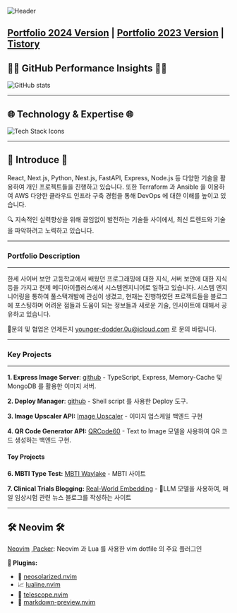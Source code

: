 ![Header](https://capsule-render.vercel.app/api?type=waving&color=0A0A0A&height=250&section=header&text=Hi,%20I%27m%20Doyeon!&fontAlign=50&fontAlignY=40&fontSize=90&desc=Full-Stack%20Developer%20and%20System%20Engineer&descAlign=60&descAlignY=60&descSize=20&fontColor=ffffff) 

[Portfolio 2024 Version](https://portfolio2.waylake.com/) | [Portfolio 2023 Version](https://portfolio.waylake.com/)  | [Tistory](https://real-world-embedding.tistory.com/) </div>
---

## 👩‍💻 **GitHub Performance Insights**  👩‍💻<div align="center">

![GitHub stats](https://github-readme-stats.vercel.app/api?username=waylake&hide_title=true&show_icons=true&include_all_commits=true&theme=vision-friendly-dark&border_radius=15) 

---

## 🌐 **Technology & Expertise**  🌐<div align="center">

![Tech Stack Icons](https://skillicons.dev/icons?i=python,javascript,react,tailwind,materialui,docker,nginx,mysql,django,nodejs,jenkins) 

---

## 🌟 **Introduce**  🌟

React, Next.js, Python, Nest.js, FastAPI, Express, Node.js 등 다양한 기술을 활용하여 개인 프로젝트들을 진행하고 있습니다.
또한 Terraform 과 Ansible 을 이용하여 AWS 다양한 클라우드 인프라 구축 경험을 통해 DevOps 에 대한 이해를 높이고 있습니다.

🔍 지속적인 실력향상을 위해 끊임없이 발전하는 기술들 사이에서, 최신 트렌드와 기술을 파악하려고 노력하고 있습니다.

---
### Portfolio Description
---

한세 사이버 보안 고등학교에서 배웠던 프로그래밍에 대한 지식, 서버 보안에 대한 지식등을 가지고 현제 메디아이플러스에서 시스템엔지니어로 일하고 있습니다.
시스템 엔지니어링을 통하여 풀스택개발에 관심이 생겼고,
현재는 진행하였던 프로젝트들을 블로그에 포스팅하며 어려운 점들과 도움이 되는 정보들과 새로운 기술, 인사이트에 대해서 공유하고 있습니다.

문의 및 협업은 언제든지 [younger-dodder.0u@icloud.com](mailto:younger-dodder.0u@icloud.com) 로 문의 바랍니다.

---
### Key Projects
---

**1. Express Image Server**: [github](https://github.com/waylake/express-image-server) - TypeScript, Express, Memory-Cache 및 MongoDB 를 활용한 이미지 서버.

**2. Deploy Manager**: [github](https://github.com/waylake/deploy-manager) - Shell script 를 사용한 Deploy 도구.

**3. Image Upscaler API:**  [Image Upscaler](https://rapidapi.com/i2000i/api/image-upsclaer)  - 이미지 업스케일 백엔드 구현

**4. QR Code Generator API:**  [QRCode60](https://rapidapi.com/i2000i/api/qrcode60)  - Text to Image 모델을 사용하여 QR 코드 생성하는 백엔드 구현.

#### Toy Projects

**6. MBTI Type Test:**  [MBTI Waylake](https://mbti.waylake.com/)  - MBTI 사이트

**7. Clinical Trials Blogging:**  [Real-World Embedding](http://real-world-embedding.tistory.com/)  - LLM 모델을 사용하여, 매일 임상시험 관련 뉴스 블로그를 작성하는 사이트


---

## 🛠️ **Neovim**  🛠️

[Neovim](https://neovim.io/) ,[Packer](https://github.com/wbthomason/packer.nvim): Neovim 과 Lua 를 사용한 vim dotfile 의 주요 플러그인

**📌 Plugins:**  
- 🌅 [neosolarized.nvim](https://github.com/svrana/neosolarized.nvim) 
- 📈 [lualine.nvim](https://github.com/nvim-lualine/lualine.nvim) 
- 🔭 [telescope.nvim](https://github.com/nvim-telescope/telescope.nvim) 
- 📝 [markdown-preview.nvim](https://github.com/iamcco/markdown-preview.nvim)<div align="center">

